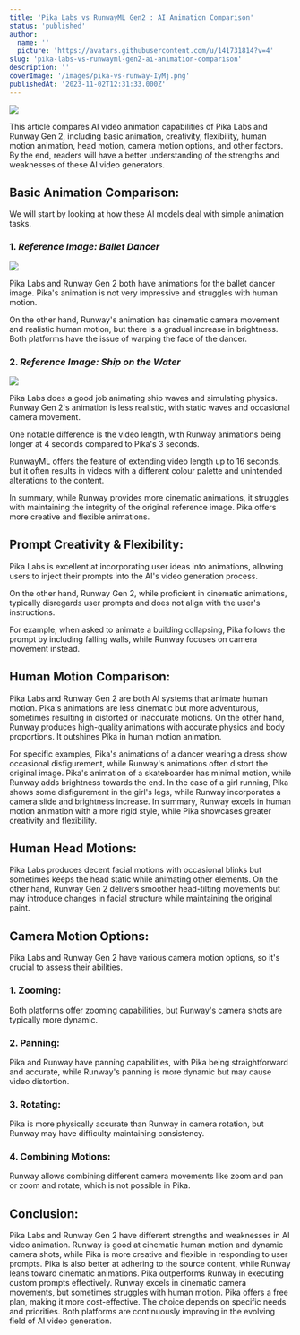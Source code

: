 ```yaml
---
title: 'Pika Labs vs RunwayML Gen2 : AI Animation Comparison'
status: 'published'
author:
  name: ''
  picture: 'https://avatars.githubusercontent.com/u/141731814?v=4'
slug: 'pika-labs-vs-runwayml-gen2-ai-animation-comparison'
description: ''
coverImage: '/images/pika-vs-runway-IyMj.png'
publishedAt: '2023-11-02T12:31:33.000Z'
---
```


![](/images/pika-vs-runway-g2Nj.png)

This article compares AI video animation capabilities of Pika Labs and Runway Gen 2, including basic animation, creativity, flexibility, human motion animation, head motion, camera motion options, and other factors. By the end, readers will have a better understanding of the strengths and weaknesses of these AI video generators.

## **Basic Animation Comparison:**

We will start by looking at how these AI models deal with simple animation tasks.

### **1\. *Reference Image: Ballet Dancer***

![](/images/pika-vs-runway-animation-1024x576-A4Nz.png)

Pika Labs and Runway Gen 2 both have animations for the ballet dancer image. Pika's animation is not very impressive and struggles with human motion.

On the other hand, Runway's animation has cinematic camera movement and realistic human motion, but there is a gradual increase in brightness. Both platforms have the issue of warping the face of the dancer.

### **2\. *Reference Image: Ship on the Water***

![](/images/pika-vs-runway-animation-comparison-1024x576-U0Nj.png)

Pika Labs does a good job animating ship waves and simulating physics. Runway Gen 2's animation is less realistic, with static waves and occasional camera movement.

One notable difference is the video length, with Runway animations being longer at 4 seconds compared to Pika's 3 seconds.

RunwayML offers the feature of extending video length up to 16 seconds, but it often results in videos with a different colour palette and unintended alterations to the content.

In summary, while Runway provides more cinematic animations, it struggles with maintaining the integrity of the original reference image. Pika offers more creative and flexible animations.

## **Prompt Creativity & Flexibility:**

Pika Labs is excellent at incorporating user ideas into animations, allowing users to inject their prompts into the AI's video generation process.

On the other hand, Runway Gen 2, while proficient in cinematic animations, typically disregards user prompts and does not align with the user's instructions.

For example, when asked to animate a building collapsing, Pika follows the prompt by including falling walls, while Runway focuses on camera movement instead.

## **Human Motion Comparison:**

Pika Labs and Runway Gen 2 are both AI systems that animate human motion. Pika's animations are less cinematic but more adventurous, sometimes resulting in distorted or inaccurate motions. On the other hand, Runway produces high-quality animations with accurate physics and body proportions. It outshines Pika in human motion animation.

For specific examples, Pika's animations of a dancer wearing a dress show occasional disfigurement, while Runway's animations often distort the original image. Pika's animation of a skateboarder has minimal motion, while Runway adds brightness towards the end. In the case of a girl running, Pika shows some disfigurement in the girl's legs, while Runway incorporates a camera slide and brightness increase. In summary, Runway excels in human motion animation with a more rigid style, while Pika showcases greater creativity and flexibility.

## **Human Head Motions:**

Pika Labs produces decent facial motions with occasional blinks but sometimes keeps the head static while animating other elements. On the other hand, Runway Gen 2 delivers smoother head-tilting movements but may introduce changes in facial structure while maintaining the original paint.

## **Camera Motion Options:**

Pika Labs and Runway Gen 2 have various camera motion options, so it's crucial to assess their abilities.

### **1\. Zooming:**

Both platforms offer zooming capabilities, but Runway's camera shots are typically more dynamic.

### **2\. Panning:**

Pika and Runway have panning capabilities, with Pika being straightforward and accurate, while Runway's panning is more dynamic but may cause video distortion.

### **3\. Rotating:**

Pika is more physically accurate than Runway in camera rotation, but Runway may have difficulty maintaining consistency.

### **4\. Combining Motions:**

Runway allows combining different camera movements like zoom and pan or zoom and rotate, which is not possible in Pika.

## **Conclusion:**

Pika Labs and Runway Gen 2 have different strengths and weaknesses in AI video animation. Runway is good at cinematic human motion and dynamic camera shots, while Pika is more creative and flexible in responding to user prompts. Pika is also better at adhering to the source content, while Runway leans toward cinematic animations. Pika outperforms Runway in executing custom prompts effectively. Runway excels in cinematic camera movements, but sometimes struggles with human motion. Pika offers a free plan, making it more cost-effective. The choice depends on specific needs and priorities. Both platforms are continuously improving in the evolving field of AI video generation.

